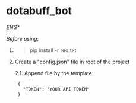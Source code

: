 # dotabuff_bot

*ENG**

_Before using_:

1. >pip install -r req.txt

2. Create a "config.json" file in root of the project

    2.1. Append file by the template:

        {
          "TOKEN": "YOUR API TOKEN"
        }
